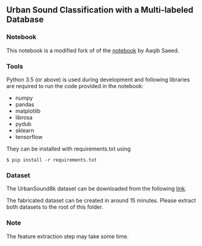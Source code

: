 ## Urban Sound Classification with a Multi-labeled Database

### Notebook

This notebook is a modified fork of of the [notebook](https://github.com/aqibsaeed/Urban-Sound-Classification) by Aaqib Saeed.

### Tools

Python 3.5 (or above) is used during development and following libraries are required to run the code provided in the notebook:
* numpy
* pandas
* matplotlib
* librosa
* pydub
* sklearn
* tensorflow

They can be installed with requirements.txt using

`$ pip install -r requirements.txt`

### Dataset

The UrbanSound8k dataset can be downloaded from the following [link](https://serv.cusp.nyu.edu/projects/urbansounddataset/urbansound8k.html).

The fabricated dataset can be created in around 15 minutes. Please extract both datasets to the root of this folder.

### Note

The feature extraction step may take some time.